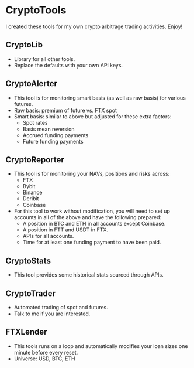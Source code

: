 # CryptoTools
I created these tools for my own crypto arbitrage trading activities.  Enjoy!

## CryptoLib
- Library for all other tools.
- Replace the defaults with your own API keys.

## CryptoAlerter
- This tool is for monitoring smart basis (as well as raw basis) for various futures.
- Raw basis: premium of future vs. FTX spot
- Smart basis: similar to above but adjusted for these extra factors:
	- Spot rates
	- Basis mean reversion
	- Accrued funding payments
	- Future funding payments

## CryptoReporter
- This tool is for monitoring your NAVs, positions and risks across:
	- FTX
	- Bybit
	- Binance
	- Deribit
	- Coinbase
- For this tool to work without modification, you will need to set up accounts in all of the above and have the following prepared:
	- A position in BTC and ETH in all accounts except Coinbase.
	- A position in FTT and USDT in FTX.
	- APIs for all accounts.
	- Time for at least one funding payment to have been paid.

## CryptoStats
- This tool provides some historical stats sourced through APIs.

## CryptoTrader
- Automated trading of spot and futures.
- Talk to me if you are interested.

## FTXLender
- This tools runs on a loop and automatically modifies your loan sizes one minute before every reset.
- Universe: USD, BTC, ETH